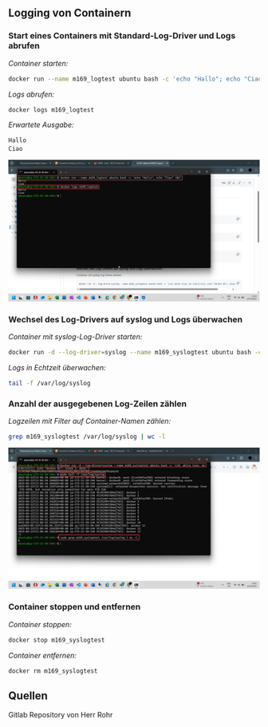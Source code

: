 ## Logging von Containern

### Start eines Containers mit Standard-Log-Driver und Logs abrufen

*Container starten:*

```bash
docker run --name m169_logtest ubuntu bash -c 'echo "Hallo"; echo "Ciao" >&2'
```

*Logs abrufen:*

```bash
docker logs m169_logtest
```

*Erwartete Ausgabe:*

```bash
Hallo
Ciao
```

<img src="https://github.com/Sladji10/m169-miljkovic/blob/main/Screenshots/1_42.png?raw=true" width="800" />

### Wechsel des Log-Drivers auf syslog und Logs überwachen

*Container mit syslog-Log-Driver starten:*

```bash
docker run -d --log-driver=syslog --name m169_syslogtest ubuntu bash -c 'i=0; while true; do i=$((i+1)); echo "docker $i"; sleep 1; done;'
```

*Logs in Echtzeit überwachen:*

```bash
tail -f /var/log/syslog
```

### Anzahl der ausgegebenen Log-Zeilen zählen

*Logzeilen mit Filter auf Container-Namen zählen:*

```bash
grep m169_syslogtest /var/log/syslog | wc -l
```

<img src="https://github.com/Sladji10/m169-miljkovic/blob/main/Screenshots/1_43.png?raw=true" width="800" />

### Container stoppen und entfernen

*Container stoppen:*

```bash
docker stop m169_syslogtest
```

*Container entfernen:*

```bash
docker rm m169_syslogtest
```

## Quellen

Gitlab Repository von Herr Rohr 
